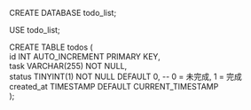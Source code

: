 CREATE DATABASE todo_list;  

USE todo_list;  

CREATE TABLE todos (  
    id INT AUTO_INCREMENT PRIMARY KEY,  
    task VARCHAR(255) NOT NULL,  
    status TINYINT(1) NOT NULL DEFAULT 0, -- 0 = 未完成, 1 = 完成  
    created_at TIMESTAMP DEFAULT CURRENT_TIMESTAMP  
);